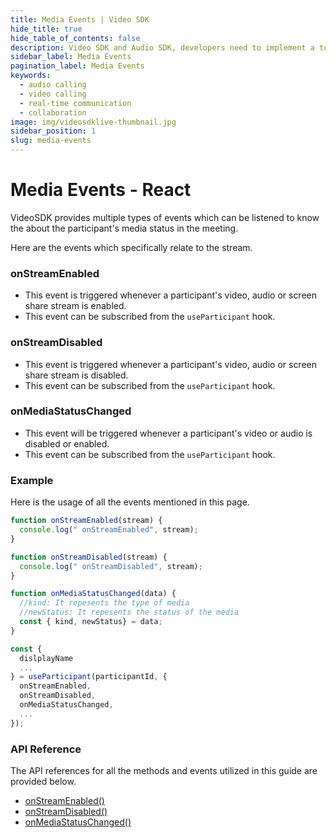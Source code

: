 ```yaml
---
title: Media Events | Video SDK
hide_title: true
hide_table_of_contents: false
description: Video SDK and Audio SDK, developers need to implement a token server. This requires efforts on both the front-end and backend.
sidebar_label: Media Events
pagination_label: Media Events
keywords:
  - audio calling
  - video calling
  - real-time communication
  - collaboration
image: img/videosdklive-thumbnail.jpg
sidebar_position: 1
slug: media-events
---
```


# Media Events - React

VideoSDK provides multiple types of events which can be listened to know the about the participant's media status in the meeting.

Here are the events which specifically relate to the stream.

### onStreamEnabled

- This event is triggered whenever a participant's video, audio or screen share stream is enabled.
- This event can be subscribed from the `useParticipant` hook.

### onStreamDisabled

- This event is triggered whenever a participant's video, audio or screen share stream is disabled.
- This event can be subscribed from the `useParticipant` hook.

### onMediaStatusChanged

- This event will be triggered whenever a participant's video or audio is disabled or enabled.
- This event can be subscribed from the `useParticipant` hook.

### Example

Here is the usage of all the events mentioned in this page.

```js
function onStreamEnabled(stream) {
  console.log(" onStreamEnabled", stream);
}

function onStreamDisabled(stream) {
  console.log(" onStreamDisabled", stream);
}

function onMediaStatusChanged(data) {
  //kind: It repesents the type of media
  //newStatus: It repesents the status of the media
  const { kind, newStatus} = data;
}

const {
  dislplayName
  ...
} = useParticipant(participantId, {
  onStreamEnabled,
  onStreamDisabled,
  onMediaStatusChanged,
  ...
});
```

### API Reference

The API references for all the methods and events utilized in this guide are provided below.

- [onStreamEnabled()](/react/api/sdk-reference/use-participant/events#onstreamenabled)
- [onStreamDisabled()](/react/api/sdk-reference/use-participant/events#onstreamdisabled)
- [onMediaStatusChanged()](/react/api/sdk-reference/use-participant/events#onmediastatuschanged)
